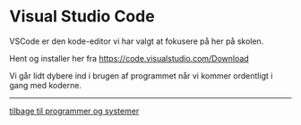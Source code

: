 # Visual Studio Code
VSCode er den kode-editor vi har valgt at fokusere på her på skolen.

Hent og installer her fra https://code.visualstudio.com/Download

Vi går lidt dybere ind i brugen af programmet når vi kommer ordentligt i gang med koderne.

---

[tilbage til programmer og systemer](http://github.com/rts-cmk-WI81/programmer-og-systemer.md)